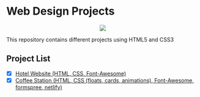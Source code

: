 # Web Design Projects
<p align="center">
		<img src="https://bit.ly/31qm7XQ"/>
</p>

This repository contains different projects using HTML5 and CSS3

## Project List
- [x] [Hotel Website (HTML, CSS, Font-Awesome)](https://hotel-tlv-simple.netlify.app/)
- [x] [Coffee Station (HTML, CSS (floats, cards, animations), Font-Awesome, formspree, netlify)](https://explode-at-coffee-station.netlify.app/)